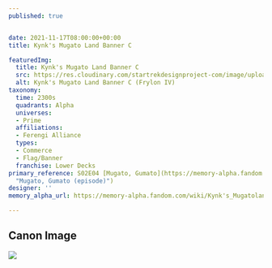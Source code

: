 ```yaml
---
published: true


date: 2021-11-17T08:00:00+00:00
title: Kynk's Mugato Land Banner C

featuredImg:
  title: Kynk's Mugato Land Banner C
  src: https://res.cloudinary.com/startrekdesignproject-com/image/upload/v1637184139/Mugato-Land-Banner-C.png
  alt: Kynk's Mugato Land Banner C (Frylon IV)
taxonomy:
  time: 2300s
  quadrants: Alpha
  universes:
  - Prime
  affiliations:
  - Ferengi Alliance
  types:
  - Commerce
  - Flag/Banner
  franchise: Lower Decks
primary_reference: S02E04 [Mugato, Gumato](https://memory-alpha.fandom.com/wiki/Mugato,_Gumato_(episode)
  "Mugato, Gumato (episode)")
designer: ''
memory_alpha_url: https://memory-alpha.fandom.com/wiki/Kynk's_Mugatoland

---
```

## Canon Image

![](https://res.cloudinary.com/startrekdesignproject-com/image/upload/v1637184139/Kynks-Mugato-Land_LDS-2x4.jpg)